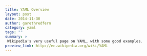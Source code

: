 ```yaml
---
title: YAML Overview
layout: post
date: 2014-11-30
author: garethredfern
category: yaml
tags: ""
summary: >
 Wikipedia's very useful page on YAML, with some good examples.
preview_link: http://en.wikipedia.org/wiki/YAML
---
```

